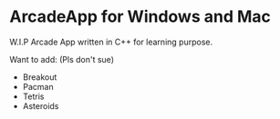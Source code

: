 # ArcadeApp for Windows and Mac
W.I.P Arcade App written in C++ for learning purpose.

Want to add: (Pls don't sue)
- Breakout
- Pacman
- Tetris
- Asteroids
